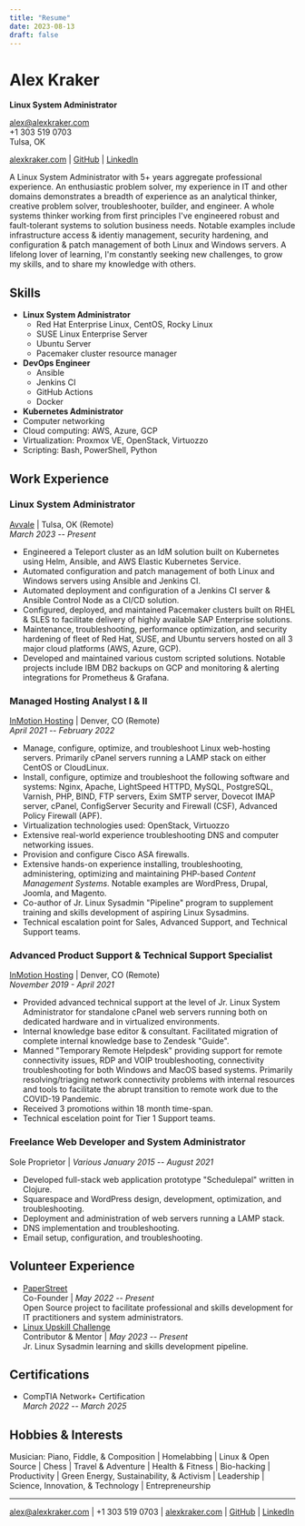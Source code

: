 ```yaml
---
title: "Resume"
date: 2023-08-13
draft: false
---
```


# Alex Kraker

**Linux System Administrator**

alex@alexkraker.com\
+1 303 519 0703\
Tulsa, OK

[alexkraker.com](https://alexkraker.com) | [GitHub](https://github.com/kraker) |
[LinkedIn](https://www.linkedin.com/in/alexkraker)

A Linux System Administrator with 5+ years aggregate professional experience.
An enthusiastic problem solver, my experience in IT and other domains demonstrates
a breadth of experience as an analytical thinker, creative problem solver,
troubleshooter, builder, and engineer. A whole systems thinker working from
first principles I've engineered robust and fault-tolerant systems to solution 
business needs. Notable examples include infrastructure access & identiy 
management, security hardening, and configuration & patch management of both 
Linux and Windows servers. A lifelong lover of learning, I'm constantly seeking 
new challenges, to grow my skills, and to share my knowledge with others.

## Skills

* **Linux System Administrator**
  * Red Hat Enterprise Linux, CentOS, Rocky Linux
  * SUSE Linux Enterprise Server
  * Ubuntu Server
  * Pacemaker cluster resource manager
* **DevOps Engineer**
  * Ansible
  * Jenkins CI
  * GitHub Actions
  * Docker
* **Kubernetes Administrator**
* Computer networking
* Cloud computing: AWS, Azure, GCP
* Virtualization: Proxmox VE, OpenStack, Virtuozzo
* Scripting: Bash, PowerShell, Python

## Work Experience

### Linux System Administrator

[Avvale](https://www.avvale.com) | Tulsa, OK (Remote)\
_March 2023 -- Present_

* Engineered a Teleport cluster as an IdM solution built on Kubernetes using
  Helm, Ansible, and AWS Elastic Kubernetes Service.
* Automated configuration and patch management of both Linux and Windows servers
  using Ansible and Jenkins CI.
* Automated deployment and configuration of a Jenkins CI server & Ansible
  Control Node as a CI/CD solution.
* Configured, deployed, and maintained Pacemaker clusters built on RHEL & SLES 
  to facilitate delivery of highly available SAP Enterprise solutions.
* Maintenance, troubleshooting, performance optimization, and security hardening
  of fleet of Red Hat, SUSE, and Ubuntu servers hosted on all 3 major cloud
  platforms (AWS, Azure, GCP).
* Developed and maintained various custom scripted solutions. Notable projects
  include IBM DB2 backups on GCP and monitoring & alerting integrations for
  Prometheus & Grafana.

### Managed Hosting Analyst I & II

[InMotion Hosting](https://www.inmotionhosting.com/) | Denver, CO (Remote)\
_April 2021 -- February 2022_

* Manage, configure, optimize, and troubleshoot Linux web-hosting servers.
  Primarily cPanel servers running a LAMP stack on either CentOS or CloudLinux.
* Install, configure, optimize and troubleshoot the following software and
  systems: Nginx, Apache, LightSpeed HTTPD, MySQL, PostgreSQL, Varnish, PHP,
  BIND, FTP servers, Exim SMTP server, Dovecot IMAP server, cPanel, ConfigServer
  Security and Firewall (CSF), Advanced Policy Firewall (APF).
* Virtualization technologies used: OpenStack, Virtuozzo
* Extensive real-world experience troubleshooting DNS and computer networking
  issues.
* Provision and configure Cisco ASA firewalls.
* Extensive hands-on experience installing, troubleshooting, administering,
  optimizing and maintaining PHP-based _Content Management Systems_. Notable
  examples are WordPress, Drupal, Joomla, and Magento.
* Co-author of Jr. Linux Sysadmin "Pipeline" program to supplement training and
  skills development of aspiring Linux Sysadmins.
* Technical escalation point for Sales, Advanced Support, and Technical Support
  teams.

### Advanced Product Support & Technical Support Specialist

[InMotion Hosting](https://www.inmotionhosting.com/) | Denver, CO (Remote)\
_November 2019 - April 2021_

* Provided advanced technical support at the level of Jr. Linux System
  Administrator for standalone cPanel web servers running both on dedicated
  hardware and in virtualized environments.
* Internal knowledge base editor & consultant. Facilitated migration of complete
  internal knowledge base to Zendesk "Guide".
* Manned "Temporary Remote Helpdesk" providing support for remote connectivity
  issues, RDP and VOIP troubleshooting, connectivity troubleshooting for both
  Windows and MacOS based systems. Primarily resolving/triaging network
  connectivity problems with internal resources and tools to facilitate the
  abrupt transition to remote work due to the COVID-19 Pandemic.
* Received 3 promotions within 18 month time-span.
* Technical escelation point for Tier 1 Support teams.

### Freelance Web Developer and System Administrator

Sole Proprietor | _Various_
_January 2015 -- August 2021_

* Developed full-stack web application prototype "Schedulepal" written in
  Clojure.
* Squarespace and WordPress design, development, optimization, and
  troubleshooting.
* Deployment and administration of web servers running a LAMP stack.
* DNS implementation and troubleshooting.
* Email setup, configuration, and troubleshooting.

## Volunteer Experience

* [PaperStreet](https://github.com/paperstreetco)\
  Co-Founder | _May 2022 -- Present_\
  Open Source project to facilitate professional and skills development for
  IT practitioners and system administrators.
* [Linux Upskill Challenge](https://linuxupskillchallenge.com/)\
  Contributor & Mentor | _May 2023 -- Present_\
  Jr. Linux Sysadmin learning and skills development pipeline.

## Certifications

* CompTIA Network+ Certification\
  _March 2022 -- March 2025_

## Hobbies & Interests

Musician: Piano, Fiddle, & Composition | Homelabbing | Linux & Open Source |
Chess | Travel & Adventure | Health & Fitness | Bio-hacking | Productivity |
Green Energy, Sustainability, & Activism | Leadership | Science, Innovation, &
Technology | Entrepreneurship

---

alex@alexkraker.com | +1 303 519 0703 | [alexkraker.com](https://alexkraker.com)
| [GitHub](https://github.com/kraker) |
[LinkedIn](https://www.linkedin.com/in/alexkraker)
